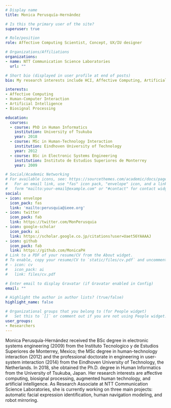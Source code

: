```yaml
---
# Display name
title: Monica Perusquía-Hernández

# Is this the primary user of the site?
superuser: true

# Role/position
role: Affective Computing Scientist, Concept, UX/IU designer

# Organizations/Affiliations
organizations:
- name: NTT Communication Science Laboratories
  url: ""

# Short bio (displayed in user profile at end of posts)
bio: My research interests include HCI, Affective Computing, Artificial Intelligence and Biosignal Processing.

interests:
- Affective Computing
- Human-Computer Interaction
- Artificial Intelligence
- Biosignal Processing

education:
  courses:
  - course: PhD in Human Informatics
    institution: University of Tsukuba
    year: 2018
  - course: MSc in Human-Technology Interaction
    institution: Eindhoven University of Technology
    year: 2012
  - course: BSc in Electronic Systems Engineering
    institution: Instituto de Estudios Superiores de Monterrey
    year: 2009

# Social/Academic Networking
# For available icons, see: https://sourcethemes.com/academic/docs/page-builder/#icons
#   For an email link, use "fas" icon pack, "envelope" icon, and a link in the
#   form "mailto:your-email@example.com" or "#contact" for contact widget.
social:
- icon: envelope
  icon_pack: fas
  link: 'mailto:perusquia@ieee.org'
- icon: twitter
  icon_pack: fab
  link: https://twitter.com/MonPerusquia
- icon: google-scholar
  icon_pack: ai
  link: https://scholar.google.co.jp/citations?user=Uaet56YAAAAJ
- icon: github
  icon_pack: fab
  link: https://github.com/MonicaPH
# Link to a PDF of your resume/CV from the About widget.
# To enable, copy your resume/CV to `static/files/cv.pdf` and uncomment the lines below.
# - icon: cv
#   icon_pack: ai
#   link: files/cv.pdf

# Enter email to display Gravatar (if Gravatar enabled in Config)
email: ""

# Highlight the author in author lists? (true/false)
highlight_name: false

# Organizational groups that you belong to (for People widget)
#   Set this to `[]` or comment out if you are not using People widget.
user_groups:
- Researchers
---
```


Monica Perusquía-Hernández received the BSc degree in electronic systems engineering (2009) from the Instituto Tecnologico y de Estudios Superiores de Monterrey, Mexico; the MSc degree in human-technology interaction (2012) and the professional doctorate in engineering in user-system interaction (2014) from the Eindhoven University of Technology, the Netherlands. In 2018, she obtained the Ph.D. degree in Human Informatics from the University of Tsukuba, Japan. Her research interests are affective computing, biosignal processing, augmented human technology, and artificial intelligence. As Research Associate at NTT Communication Science Laboratories, she is currently working on three main projects: automatic facial expression identification, human navigation modeling, and robot mirroring.
